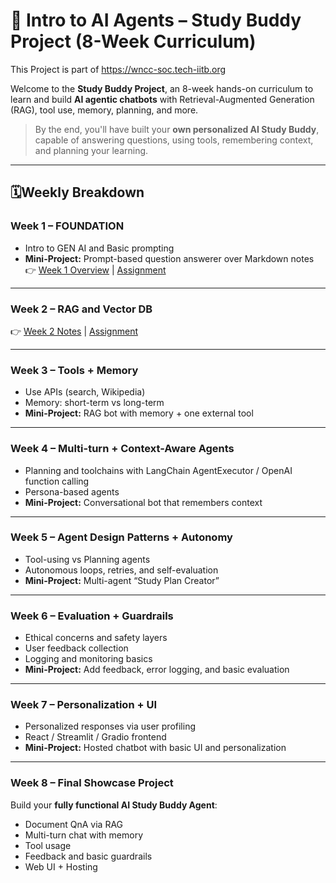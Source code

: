 # 🤖 Intro to AI Agents – Study Buddy Project (8-Week Curriculum)

This Project is part of https://wncc-soc.tech-iitb.org

Welcome to the **Study Buddy Project**, an 8-week hands-on curriculum to learn and build **AI agentic chatbots** with Retrieval-Augmented Generation (RAG), tool use, memory, planning, and more.

> By the end, you'll have built your **own personalized AI Study Buddy**, capable of answering questions, using tools, remembering context, and planning your learning.

---

## 🗓Weekly Breakdown

### **Week 1 – FOUNDATION**

* Intro to GEN AI and Basic prompting
* **Mini-Project:** Prompt-based question answerer over Markdown notes  
  👉 [Week 1 Overview](week1/week1.md) | [Assignment](week1/assignment.md)

---

### **Week 2 – RAG and Vector DB**
  👉 [Week 2 Notes](week2/material.md) | [Assignment](week2/assignment.md)

---

### **Week 3 – Tools + Memory**

* Use APIs (search, Wikipedia)
* Memory: short-term vs long-term
* **Mini-Project:** RAG bot with memory + one external tool

---

### **Week 4 – Multi-turn + Context-Aware Agents**

* Planning and toolchains with LangChain AgentExecutor / OpenAI function calling
* Persona-based agents
* **Mini-Project:** Conversational bot that remembers context

---

### **Week 5 – Agent Design Patterns + Autonomy**

* Tool-using vs Planning agents
* Autonomous loops, retries, and self-evaluation
* **Mini-Project:** Multi-agent “Study Plan Creator”

---

### **Week 6 – Evaluation + Guardrails**

* Ethical concerns and safety layers
* User feedback collection
* Logging and monitoring basics
* **Mini-Project:** Add feedback, error logging, and basic evaluation

---

### **Week 7 – Personalization + UI**

* Personalized responses via user profiling
* React / Streamlit / Gradio frontend
* **Mini-Project:** Hosted chatbot with basic UI and personalization

---

### **Week 8 – Final Showcase Project**

Build your **fully functional AI Study Buddy Agent**:

* Document QnA via RAG
* Multi-turn chat with memory
* Tool usage
* Feedback and basic guardrails
* Web UI + Hosting


